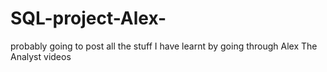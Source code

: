 # SQL-project-Alex-
probably going to post all the stuff I have learnt by going through Alex The Analyst videos
